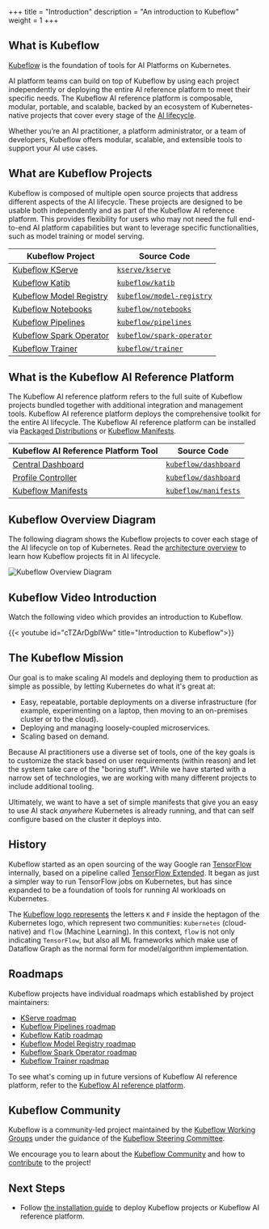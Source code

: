 +++
title = "Introduction"
description = "An introduction to Kubeflow"
weight = 1
+++

## What is Kubeflow

[Kubeflow](https://www.kubeflow.org/) is the foundation of tools for AI Platforms on Kubernetes.

AI platform teams can build on top of Kubeflow by using each project independently or deploying the
entire AI reference platform to meet their specific needs. The Kubeflow AI reference platform is
composable, modular, portable, and scalable, backed by an ecosystem of Kubernetes-native
projects that cover every stage of the [AI lifecycle](https://www.kubeflow.org/docs/started/architecture/#kubeflow-projects-in-the-ai-lifecycle).

Whether you’re an AI practitioner, a platform administrator, or a team of developers, Kubeflow
offers modular, scalable, and extensible tools to support your AI use cases.

## What are Kubeflow Projects

Kubeflow is composed of multiple open source projects that address different aspects
of the AI lifecycle. These projects are designed to be usable both independently and as part of the
Kubeflow AI reference platform. This provides flexibility for users who may not need the full
end-to-end AI platform capabilities but want to leverage specific functionalities, such as model
training or model serving.

| Kubeflow Project                                                                    | Source Code                                                             |
| ----------------------------------------------------------------------------------- | ----------------------------------------------------------------------- |
| [Kubeflow KServe](https://www.kubeflow.org/docs/components/kserve/)                 | [`kserve/kserve`](https://github.com/kserve/kserve)                     |
| [Kubeflow Katib](https://www.kubeflow.org/docs/components/katib/)                   | [`kubeflow/katib`](https://github.com/kubeflow/katib)                   |
| [Kubeflow Model Registry](https://www.kubeflow.org/docs/components/model-registry/) | [`kubeflow/model-registry`](https://github.com/kubeflow/model-registry) |
| [Kubeflow Notebooks](https://www.kubeflow.org/docs/components/notebooks/)           | [`kubeflow/notebooks`](https://github.com/kubeflow/notebooks)           |
| [Kubeflow Pipelines](https://www.kubeflow.org/docs/components/pipelines/)           | [`kubeflow/pipelines`](https://github.com/kubeflow/pipelines)           |
| [Kubeflow Spark Operator](https://www.kubeflow.org/docs/components/spark-operator/) | [`kubeflow/spark-operator`](https://github.com/kubeflow/spark-operator) |
| [Kubeflow Trainer](https://www.kubeflow.org/docs/components/trainer/)               | [`kubeflow/trainer`](https://github.com/kubeflow/trainer)               |

## What is the Kubeflow AI Reference Platform

The Kubeflow AI reference platform refers to the full suite of Kubeflow projects bundled together
with additional integration and management tools. Kubeflow AI reference platform deploys the
comprehensive toolkit for the entire AI lifecycle. The Kubeflow AI reference platform can be
installed via [Packaged Distributions](https://www.kubeflow.org/docs/started/installing-kubeflow/#packaged-distributions)
or [Kubeflow Manifests](https://www.kubeflow.org/docs/started/installing-kubeflow/#kubeflow-manifests).

| Kubeflow AI Reference Platform Tool                                                                 | Source Code                                                   |
| --------------------------------------------------------------------------------------------------- | ------------------------------------------------------------- |
| [Central Dashboard](https://www.kubeflow.org/docs/components/central-dash/)                         | [`kubeflow/dashboard`](https://github.com/kubeflow/dashboard) |
| [Profile Controller](https://www.kubeflow.org/docs/components/central-dash/profiles/)               | [`kubeflow/dashboard`](https://github.com/kubeflow/dashboard) |
| [Kubeflow Manifests](https://www.kubeflow.org/docs/started/installing-kubeflow/#kubeflow-manifests) | [`kubeflow/manifests`](https://github.com/kubeflow/manifests) |

## Kubeflow Overview Diagram

The following diagram shows the Kubeflow projects to cover each stage of the AI lifecycle
on top of Kubernetes. Read the [architecture overview](/docs/started/architecture/) to
learn how Kubeflow projects fit in AI lifecycle.

<img src="/docs/started/images/kubeflow-overview.drawio.svg" 
     alt="Kubeflow Overview Diagram"
     class="mt-3 mb-3 border rounded bg-white">
</img>

## Kubeflow Video Introduction

Watch the following video which provides an introduction to Kubeflow.

{{< youtube id="cTZArDgbIWw" title="Introduction to Kubeflow">}}

## The Kubeflow Mission

Our goal is to make scaling AI models and deploying them to
production as simple as possible, by letting Kubernetes do what it's great at:

- Easy, repeatable, portable deployments on a diverse infrastructure
  (for example, experimenting on a laptop, then moving to an on-premises
  cluster or to the cloud).
- Deploying and managing loosely-coupled microservices.
- Scaling based on demand.

Because AI practitioners use a diverse set of tools, one of the key goals is to
customize the stack based on user requirements (within reason) and let the
system take care of the "boring stuff". While we have started with a narrow set
of technologies, we are working with many different projects to include
additional tooling.

Ultimately, we want to have a set of simple manifests that give you an easy to
use AI stack _anywhere_ Kubernetes is already running, and that can self
configure based on the cluster it deploys into.

## History

Kubeflow started as an open sourcing of the way Google ran [TensorFlow](https://www.tensorflow.org/)
internally, based on a pipeline called [TensorFlow Extended](https://www.tensorflow.org/tfx/).
It began as just a simpler way to run TensorFlow jobs on Kubernetes, but has since expanded to be
a foundation of tools for running AI workloads on Kubernetes.

The [Kubeflow logo represents](https://github.com/kubeflow/kubeflow/issues/187#issuecomment-375194419) the letters `K` and `F` inside the heptagon of the Kubernetes logo, which represent two communities: `Kubernetes` (cloud-native) and `flow` (Machine Learning). In this context, `flow` is not only indicating `TensorFlow`, but also all ML frameworks which make use of Dataflow Graph as the normal form for model/algorithm implementation.

## Roadmaps

Kubeflow projects have individual roadmaps which established by project maintainers:

- [KServe roadmap](https://github.com/kserve/kserve/blob/master/ROADMAP.md)
- [Kubeflow Pipelines roadmap](https://github.com/kubeflow/pipelines/blob/master/ROADMAP.md)
- [Kubeflow Katib roadmap](https://github.com/kubeflow/katib/blob/master/ROADMAP.md)
- [Kubeflow Model Registry roadmap](https://github.com/kubeflow/model-registry/blob/main/ROADMAP.md)
- [Kubeflow Spark Operator roadmap](https://github.com/kubeflow/spark-operator/blob/master/ROADMAP.md)
- [Kubeflow Trainer roadmap](https://github.com/kubeflow/trainer/blob/master/ROADMAP.md)

To see what's coming up in future versions of Kubeflow AI reference platform, refer to the
[Kubeflow AI reference platform](https://github.com/kubeflow/kubeflow/blob/master/ROADMAP.md).

## Kubeflow Community

Kubeflow is a community-led project maintained by the
[Kubeflow Working Groups](/docs/about/governance/#4-working-groups)
under the guidance of the [Kubeflow Steering Committee](/docs/about/governance/#2-kubeflow-steering-committee-ksc).

We encourage you to learn about the [Kubeflow Community](/docs/about/community/)
and how to [contribute](/docs/about/contributing/) to the project!

## Next Steps

- Follow [the installation guide](/docs/started/installing-kubeflow) to deploy Kubeflow projects or
  Kubeflow AI reference platform.
